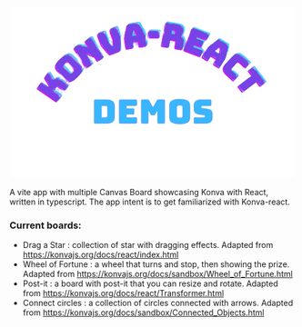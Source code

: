 <p align="center">
  <img width="500" height="300" style="object-fit: cover;" src="src/assets/Konva-react_demos.png">
</p>

A vite app with multiple Canvas Board showcasing Konva with React, written in typescript. The app intent is to get familiarized with Konva-react.

### Current boards:

- Drag a Star : collection of star with dragging effects. Adapted from https://konvajs.org/docs/react/index.html
- Wheel of Fortune : a wheel that turns and stop, then showing the prize. Adapted from https://konvajs.org/docs/sandbox/Wheel_of_Fortune.html
- Post-it : a board with post-it that you can resize and rotate. Adapted from https://konvajs.org/docs/react/Transformer.html
- Connect circles : a collection of circles connected with arrows. Adapted from https://konvajs.org/docs/sandbox/Connected_Objects.html

